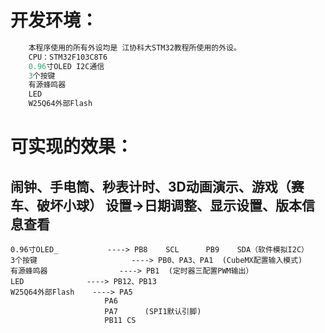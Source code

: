 # 开发环境：
```c
	本程序使用的所有外设均是 江协科大STM32教程所使用的外设。
	CPU：STM32F103C8T6
	0.96寸OLED I2C通信
	3个按键
	有源蜂鸣器
	LED
	W25Q64外部Flash
```
# 可实现的效果：
## 闹钟、手电筒、秒表计时、3D动画演示、游戏（赛车、破坏小球） 设置->日期调整、显示设置、版本信息查看

```
0.96寸OLED_			 ----> PB8	  SCL      PB9	  SDA（软件模拟I2C）
3个按键        			 ----> PB0、PA3、PA1	(CubeMX配置输入模式)
有源蜂鸣器       		 ----> PB1	(定时器三配置PWM输出）
LED		   		 ----> PB12、PB13
W25Q64外部Flash	 ----> PA5
					 PA6
					 PA7	  (SPI1默认引脚)	
					 PB11 CS
```
